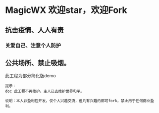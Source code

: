 # MagicWX 欢迎star，欢迎Fork



## 抗击疫情、人人有责

### 关爱自己、注意个人防护


## 公共场所、禁止吸烟。


此工程为部分简化版demo


``` nginx
提示：
doc 此工程不再维护。主人已去维护世界和平。

说明：本人非盈利性开发，仅个人兴趣交流，但凡有兴趣的都可fork，禁止用于任何商业盈利。

```


